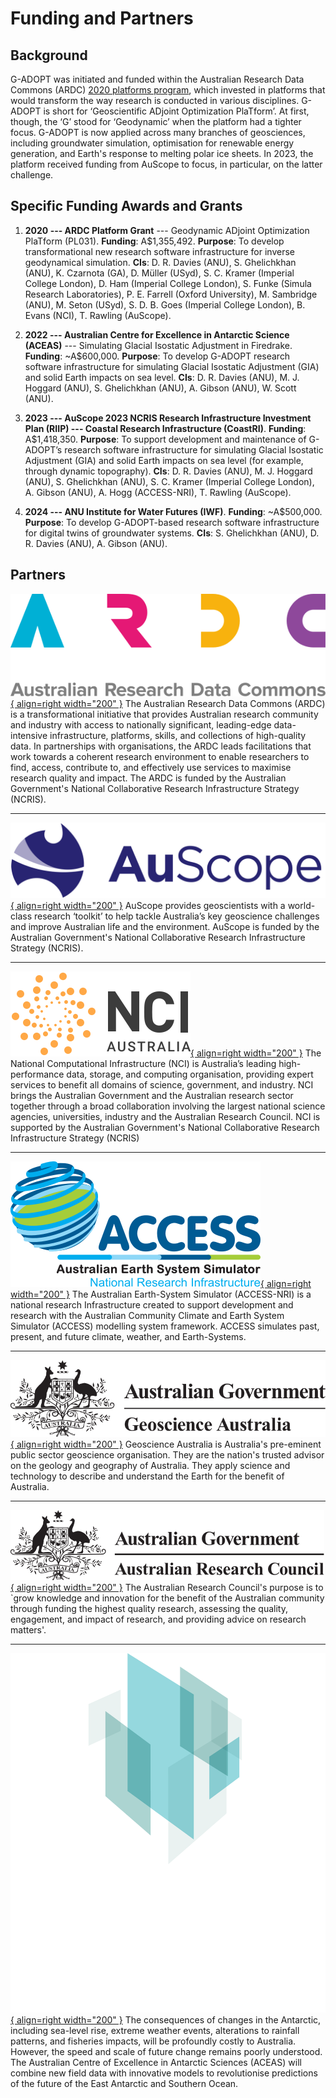 # Funding and Partners

## Background
G-ADOPT was initiated and funded within the Australian Research Data Commons (ARDC) [2020 platforms program](https://doi.org/10.47486/PL031), which invested in platforms that would transform the way research is conducted in various disciplines. G-ADOPT is short for ‘Geoscientific ADjoint Optimization PlaTform’. At first, though, the ‘G’ stood for ‘Geodynamic’ when the platform had a tighter focus. G-ADOPT is now applied across many branches of geosciences, including groundwater simulation, optimisation for renewable energy generation, and Earth's response to melting polar ice sheets. In 2023, the platform received funding from AuScope to focus, in particular, on the latter challenge.

## Specific Funding Awards and Grants

1. **2020 --- ARDC Platform Grant** --- Geodynamic ADjoint Optimization PlaTform (PL031).
**Funding**: A$1,355,492.
**Purpose**: To develop transformational new research software infrastructure for inverse geodynamical simulation.
**CIs**: D. R. Davies (ANU), S. Ghelichkhan (ANU), K. Czarnota (GA), D. Müller (USyd), S. C. Kramer (Imperial College London), D. Ham (Imperial College London), S. Funke (Simula Research Laboratories), P. E. Farrell (Oxford University), M. Sambridge (ANU), M. Seton (USyd), S. D. B. Goes (Imperial College London), B. Evans (NCI), T. Rawling (AuScope).

2. **2022 --- Australian Centre for Excellence in Antarctic Science (ACEAS)** --- Simulating Glacial Isostatic Adjustment in Firedrake.
**Funding**: ~A$600,000.
**Purpose**: To develop G-ADOPT research software infrastructure for simulating Glacial Isostatic Adjustment (GIA) and solid Earth impacts on sea level.
**CIs**: D. R. Davies (ANU), M. J. Hoggard (ANU), S. Ghelichkhan (ANU), A. Gibson (ANU), W. Scott (ANU).

3. **2023 --- AuScope 2023 NCRIS Research Infrastructure Investment Plan (RIIP) --- Coastal Research Infrastructure (CoastRI)**.
**Funding**: A$1,418,350.
**Purpose**: To support development and maintenance of G-ADOPT’s research software infrastructure for simulating Glacial Isostatic Adjustment (GIA) and solid Earth impacts on sea level (for example, through dynamic topography).
**CIs**: D. R. Davies (ANU), M. J. Hoggard (ANU), S. Ghelichkhan (ANU), S. C. Kramer (Imperial College London), A. Gibson (ANU), A. Hogg (ACCESS-NRI),  T. Rawling (AuScope).

4. **2024 --- ANU Institute for Water Futures (IWF)**.
**Funding**: ~A$500,000.
**Purpose**: To develop G-ADOPT-based research software infrastructure for digital twins of groundwater systems.
**CIs**: S. Ghelichkhan (ANU), D. R. Davies (ANU), A. Gibson (ANU).

## Partners
[![ARDC logo](images/ardc_logo.svg "ARDC logo"){ align=right width="200" }](https://ardc.edu.au/)
The Australian Research Data Commons (ARDC) is a transformational initiative that provides Australian research community and industry with access to nationally significant, leading-edge data-intensive infrastructure, platforms, skills, and collections of high-quality data. In partnerships with organisations, the ARDC leads facilitations that work towards a coherent research environment to enable researchers to find, access, contribute to, and effectively use services to maximise research quality and impact. The ARDC is funded by the Australian Government's National Collaborative Research Infrastructure Strategy (NCRIS).

---

[![AuScope Logo](images/auscope_logo.png "AuScope logo"){ align=right width="200" }](https://www.auscope.org.au/)
AuScope provides geoscientists with a world-class research ‘toolkit’ to help tackle Australia’s key geoscience challenges and improve Australian life and the environment. AuScope is funded by the Australian Government's National Collaborative Research Infrastructure Strategy (NCRIS).

---

[![NCI logo](images/nci_logo.svg "NCI logo"){ align=right width="200" }](https://nci.org.au/)
The National Computational Infrastructure (NCI) is Australia’s leading high-performance data, storage, and computing organisation, providing expert services to benefit all domains of science, government, and industry. NCI brings the Australian Government and the Australian research sector together through a broad collaboration involving the largest national science agencies, universities, industry and the Australian Research Council. NCI is supported by the Australian Government's National Collaborative Research Infrastructure Strategy (NCRIS)

---

[![ACCESS-NRI logo](images/access_nri_logo.svg "ACCESS NRI logo"){ align=right width="200" }](https://www.access-nri.org.au/)
The Australian Earth-System Simulator (ACCESS-NRI) is a national research Infrastructure created to support development and research with the Australian Community Climate and Earth System Simulator (ACCESS) modelling system framework. ACCESS simulates past, present, and future climate, weather, and Earth-Systems.

---

[![Geosciences Australia logo](images/ga_logo.svg "Geosciences Australia logo"){ align=right width="200" }](https://www.ga.gov.au/)
Geoscience Australia is Australia's pre-eminent public sector geoscience organisation. They are the nation's trusted advisor on the geology and geography of Australia. They apply science and technology to describe and understand the Earth for the benefit of Australia.

---

[![Australian Research Council logo](images/arc_logo.svg "Australian Research Council logo"){ align=right width="200" }](https://www.arc.gov.au/)
The Australian Research Council's purpose is to `grow knowledge and innovation for the benefit of the Australian community through funding the highest quality research, assessing the quality, engagement, and impact of research, and providing advice on research matters'.

---

[![ACEAS logo](images/aceas_logo.png "ACEAS logo"){ align=right width="200" }](https://antarctic.org.au/)
The consequences of changes in the Antarctic, including sea-level rise, extreme weather events, alterations to rainfall patterns, and fisheries impacts, will be profoundly costly to Australia. However, the speed and scale of future change remains poorly understood. The Australian Centre of Excellence in Antarctic Sciences (ACEAS) will combine new field data with innovative models to revolutionise predictions of the future of the East Antarctic and Southern Ocean.

